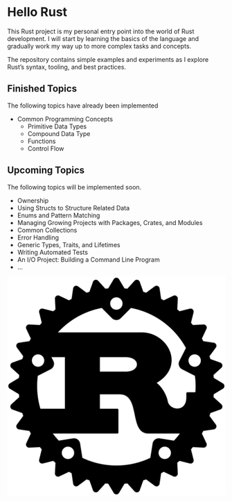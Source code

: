 # Hello Rust

This Rust project is my personal entry point into the world of Rust development.
I will start by learning the basics of the language and gradually work my way up to more complex tasks and concepts.

The repository contains simple examples and experiments as I explore Rust’s syntax, tooling, and best practices.

## Finished Topics
The following topics have already been implemented
* Common Programming Concepts
  * Primitive Data Types
  * Compound Data Type 
  * Functions
  * Control Flow
## Upcoming Topics
The following topics will be implemented soon.
* Ownership
* Using Structs to Structure Related Data
* Enums and Pattern Matching
* Managing Growing Projects with Packages, Crates, and Modules
* Common Collections
* Error Handling
* Generic Types, Traits, and Lifetimes
* Writing Automated Tests
* An I/O Project: Building a Command Line Program
* ...

![rust-log](./rust_log.png)
